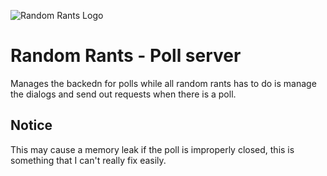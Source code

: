 ![Random Rants Logo](https://randomrants.glitch.me/random-rants-logo-text.png)

# Random Rants - Poll server

Manages the backedn for polls while all random rants has to do is manage the dialogs and send out requests when there is a poll.

## Notice

This may cause a memory leak if the poll is improperly closed, this is something that I can't really fix easily.